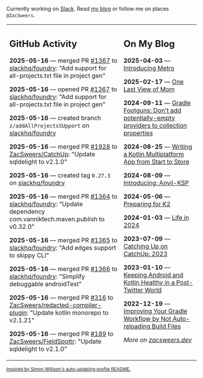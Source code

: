 Currently working on [Slack](https://slack.com/). Read [my blog](https://zacsweers.dev/) or follow me on places `@ZacSweers`.

<table><tr><td valign="top" width="60%">

## GitHub Activity
<!-- githubActivity starts -->
**2025-05-16** — merged PR [#1367](https://github.com/slackhq/foundry/pull/1367) to [slackhq/foundry](https://github.com/slackhq/foundry): "Add support for all-projects.txt file in project gen"

**2025-05-16** — opened PR [#1367](https://github.com/slackhq/foundry/pull/1367) to [slackhq/foundry](https://github.com/slackhq/foundry): "Add support for all-projects.txt file in project gen"

**2025-05-16** — created branch `z/addAllProjectsSUpport` on [slackhq/foundry](https://github.com/slackhq/foundry)

**2025-05-16** — merged PR [#1928](https://github.com/ZacSweers/CatchUp/pull/1928) to [ZacSweers/CatchUp](https://github.com/ZacSweers/CatchUp): "Update sqldelight to v2.1.0"

**2025-05-16** — created tag `0.27.3` on [slackhq/foundry](https://github.com/slackhq/foundry)

**2025-05-16** — merged PR [#1364](https://github.com/slackhq/foundry/pull/1364) to [slackhq/foundry](https://github.com/slackhq/foundry): "Update dependency com.vanniktech.maven.publish to v0.32.0"

**2025-05-16** — merged PR [#1365](https://github.com/slackhq/foundry/pull/1365) to [slackhq/foundry](https://github.com/slackhq/foundry): "Add edges support to skippy CLI"

**2025-05-16** — merged PR [#1366](https://github.com/slackhq/foundry/pull/1366) to [slackhq/foundry](https://github.com/slackhq/foundry): "Simplify debuggable androidTest"

**2025-05-16** — merged PR [#316](https://github.com/ZacSweers/redacted-compiler-plugin/pull/316) to [ZacSweers/redacted-compiler-plugin](https://github.com/ZacSweers/redacted-compiler-plugin): "Update kotlin monorepo to v2.1.21"

**2025-05-16** — merged PR [#189](https://github.com/ZacSweers/FieldSpottr/pull/189) to [ZacSweers/FieldSpottr](https://github.com/ZacSweers/FieldSpottr): "Update sqldelight to v2.1.0"
<!-- githubActivity ends -->
</td><td valign="top" width="40%">

## On My Blog
<!-- blog starts -->
**2025-04-03** — [Introducing Metro](https://www.zacsweers.dev/introducing-metro/)

**2025-02-17** — [One Last View of Mom](https://www.zacsweers.dev/one-last-view-of-mom/)

**2024-09-11** — [Gradle Footguns: Don't add potentially-empty providers to collection properties](https://www.zacsweers.dev/gradle-footgun-adding-empty-providers-to-collection-properties/)

**2024-08-25** — [Writing a Kotlin Multiplatform App from Start to Store](https://www.zacsweers.dev/writing-a-kotlin-multiplatform-app-from-start-to-store/)

**2024-08-09** — [Introducing: Anvil-KSP](https://www.zacsweers.dev/introducing-anvil-ksp/)

**2024-05-06** — [Preparing for K2](https://www.zacsweers.dev/preparing-for-k2/)

**2024-01-03** — [Life in 2024](https://www.zacsweers.dev/life-in-2024/)

**2023-07-09** — [Catching Up on CatchUp: 2023](https://www.zacsweers.dev/catching-up-on-catchup-2023/)

**2023-01-10** — [Keeping Android and Kotlin Healthy in a Post-Twitter World](https://www.zacsweers.dev/keeping-android-healthy/)

**2022-12-19** — [Improving Your Gradle Workflow by Not Auto-reloading Build Files](https://www.zacsweers.dev/improving-your-workflow-by-not-auto-reloading-build-files/)
<!-- blog ends -->
_More on [zacsweers.dev](https://zacsweers.dev/)_
</td></tr></table>

<sub><a href="https://simonwillison.net/2020/Jul/10/self-updating-profile-readme/">Inspired by Simon Willison's auto-updating profile README.</a></sub>